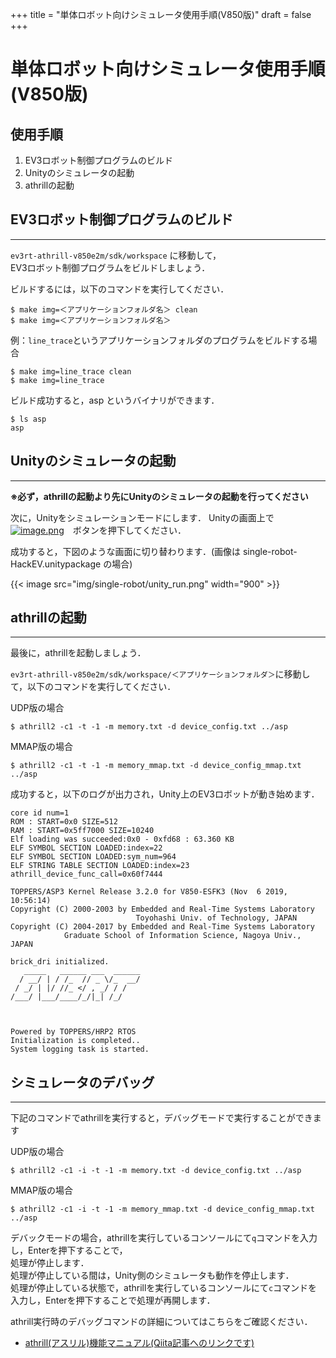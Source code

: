 +++
title = "単体ロボット向けシミュレータ使用手順(V850版)"
draft = false
+++
# 単体ロボット向けシミュレータ使用手順(V850版)



## 使用手順

1. EV3ロボット制御プログラムのビルド
1. Unityのシミュレータの起動
1. athrillの起動




## EV3ロボット制御プログラムのビルド

------

`ev3rt-athrill-v850e2m/sdk/workspace` に移動して，  
EV3ロボット制御プログラムをビルドしましょう．

ビルドするには，以下のコマンドを実行してください．

```
$ make img=＜アプリケーションフォルダ名＞ clean
$ make img=＜アプリケーションフォルダ名＞
```

例：`line_trace`というアプリケーションフォルダのプログラムをビルドする場合
```
$ make img=line_trace clean
$ make img=line_trace
```
ビルド成功すると，asp というバイナリができます．

```
$ ls asp
asp
```



## Unityのシミュレータの起動

------

**※必ず，athrillの起動より先にUnityのシミュレータの起動を行ってください**

次に，Unityをシミュレーションモードにします．
Unityの画面上で[![image.png](https://qiita-user-contents.imgix.net/https%3A%2F%2Fqiita-image-store.s3.ap-northeast-1.amazonaws.com%2F0%2F244147%2F1365fe63-28e1-0b02-e615-91b1f23724b9.png?ixlib=rb-1.2.2&auto=format&gif-q=60&q=75&s=d95a1ef03fd2f1640baf832491fcc986)](https://qiita-user-contents.imgix.net/https%3A%2F%2Fqiita-image-store.s3.ap-northeast-1.amazonaws.com%2F0%2F244147%2F1365fe63-28e1-0b02-e615-91b1f23724b9.png?ixlib=rb-1.2.2&auto=format&gif-q=60&q=75&s=d95a1ef03fd2f1640baf832491fcc986)　ボタンを押下してください．

成功すると，下図のような画面に切り替わります．(画像は single-robot-HackEV.unitypackage の場合)

{{< image src="img/single-robot/unity_run.png" width="900" >}}



## athrillの起動

------

最後に，athrillを起動しましょう．

`ev3rt-athrill-v850e2m/sdk/workspace/＜アプリケーションフォルダ＞`に移動して，以下のコマンドを実行してください．

UDP版の場合
```
$ athrill2 -c1 -t -1 -m memory.txt -d device_config.txt ../asp
```

MMAP版の場合
```
$ athrill2 -c1 -t -1 -m memory_mmap.txt -d device_config_mmap.txt ../asp
```

成功すると，以下のログが出力され，Unity上のEV3ロボットが動き始めます．

```
core id num=1
ROM : START=0x0 SIZE=512
RAM : START=0x5ff7000 SIZE=10240
Elf loading was succeeded:0x0 - 0xfd68 : 63.360 KB
ELF SYMBOL SECTION LOADED:index=22
ELF SYMBOL SECTION LOADED:sym_num=964
ELF STRING TABLE SECTION LOADED:index=23
athrill_device_func_call=0x60f7444

TOPPERS/ASP3 Kernel Release 3.2.0 for V850-ESFK3 (Nov  6 2019, 10:56:14)
Copyright (C) 2000-2003 by Embedded and Real-Time Systems Laboratory
                            Toyohashi Univ. of Technology, JAPAN
Copyright (C) 2004-2017 by Embedded and Real-Time Systems Laboratory
            Graduate School of Information Science, Nagoya Univ., JAPAN

brick_dri initialized.
   _____   ______ ___  ______
  / __/ | / /_  // _ \/_  __/
 / _/ | |/ //_ </ , _/ / /
/___/ |___/____/_/|_| /_/



Powered by TOPPERS/HRP2 RTOS
Initialization is completed..
System logging task is started.
```

## シミュレータのデバッグ

------

下記のコマンドでathrillを実行すると，デバッグモードで実行することができます

UDP版の場合
```
$ athrill2 -c1 -i -t -1 -m memory.txt -d device_config.txt ../asp
```

MMAP版の場合
```
$ athrill2 -c1 -i -t -1 -m memory_mmap.txt -d device_config_mmap.txt ../asp
```

デバックモードの場合，athrillを実行しているコンソールにて`q`コマンドを入力し，Enterを押下することで，  
処理が停止します．  
処理が停止している間は，Unity側のシミュレータも動作を停止します．  
処理が停止している状態で，athrillを実行しているコンソールにて`c`コマンドを入力し，Enterを押下することで処理が再開します．

athrill実行時のデバッグコマンドの詳細についてはこちらをご確認ください．

- [athrill(アスリル)機能マニュアル(Qiita記事へのリンクです)](https://qiita.com/kanetugu2018/items/cf3dea16710a3f0737e8#%E3%83%9E%E3%83%8B%E3%83%A5%E3%82%A2%E3%83%AB)
